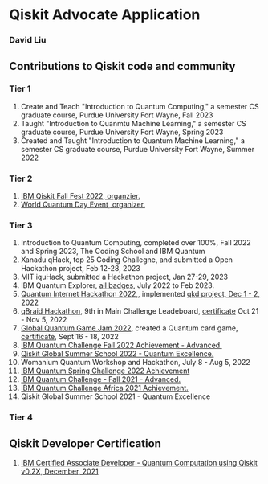 # Qiskit Advocate Application
### David Liu
## Contributions to Qiskit code and community
### Tier 1
1. Create and Teach "Introduction to Quantum Computing," a semester CS graduate course, Purdue University Fort Wayne, Fall 2023
2. Taught "Introduction to Quanmtu Machine Learning," a semester CS graduate course, Purdue University Fort Wayne, Spring 2023
3. Created and Taught "Introduction to Quantum Machine Learning," a semester CS graduate course, Purdue University Fort Wayne, Summer 2022

### Tier 2
1. [IBM Qiskit Fall Fest 2022, organzier.](https://github.com/purduequaic/qiskit-fall-fest-22/blob/main/README.md)
2. [World Quantum Day Event, organizer.](https://github.com/davidlearn/qiskitAdvocateApplication/blob/main/Q-day2.jpg)
#### 
### Tier 3
1. Introduction to Quantum Computing, completed over 100%, Fall 2022 and Spring 2023, The Coding School and IBM Quantum
2. Xanadu qHack, top 25 Coding Challegne, and submitted a Open Hackathon project, Feb 12-28, 2023
3. MIT iquHack, submitted a Hackathon project, Jan 27-29, 2023
4. IBM Quantum Explorer, [all badges](https://github.com/davidlearn/qiskitAdvocateApplication/blob/main/QuamtumExplorerExcellence%20Certificate.pdf), July 2022 to Feb 2023.
5. [Quantum Internet Hackathon 2022,](https://quantum-internet.team/event/qia-hackathon-2022/), implemented [ qkd project, Dec 1 - 2, 2022](https://github.com/GSiddiMoreau/QIH22-QKD)
6. [qBraid Hackathon](https://qbraid.com/haqs/), 9th in Main Challenge Leadeboard, [certificate](https://github.com/davidlearn/qiskitAdvocateApplication/blob/main/HAQS_%20David%20Liu_CERTIFICATE.pdf) Oct 21 - Nov 5, 2022
7. [Global Quantum Game Jam 2022](https://www.igda.fi/new-events/2022/igda-future-amp-global-quantum-game-jam-2022), created a Quantum card game, [certificate](https://github.com/davidlearn/qiskitAdvocateApplication/blob/main/QuantumGameJamDavid_Liu.pdf), Sept 16 - 18, 2022
8. [IBM Quantum Challenge Fall 2022 Achievement - Advanced.](https://www.credly.com/badges/e7dd63d3-d03c-4ada-b1a2-4323e18a8045/public_url)
9. [Qiskit Global Summer School 2022 - Quantum Excellence.](https://www.credly.com/badges/2fbeb6f0-b03b-474b-87da-6fe1cf88f189/public_url)
10. Womanium Quantum Workshop and Hackathon, July 8 - Aug 5, 2022
11. [IBM Quantum Spring Challenge 2022 Achievement](https://www.credly.com/badges/e04729da-58ea-40d8-855c-c891a91c3b3d/public_url)
12. [IBM Quantum Challenge - Fall 2021 - Advanced.](https://www.credly.com/badges/d05e014c-0acd-4d89-9959-f4f68122983c/public_url)
13. [IBM Quantum Challenge Africa 2021 Achievement.](https://www.credly.com/badges/580f265c-9a9d-4f2a-9795-5ad14e451b80/public_url)
14. Qiskit Global Summer School 2021 - Quantum Excellence
#### 
### Tier 4

## Qiskit Developer Certification
1. [IBM Certified Associate Developer - Quantum Computation using Qiskit v0.2X, December, 2021](https://www.credly.com/badges/86317861-13ad-4cd1-8b01-6217e9ca4398/public_url)
## 
